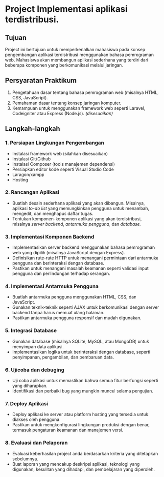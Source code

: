 # **Project Implementasi aplikasi terdistribusi.**

## **Tujuan**

Project ini bertujuan untuk memperkenalkan mahasiswa pada konsep pengembangan aplikasi terdistribusi menggunakan bahasa pemrograman web. Mahasiswa akan membangun aplikasi sederhana yang terdiri dari beberapa komponen yang berkomunikasi melalui jaringan.

## **Persyaratan Praktikum**

1. Pengetahuan dasar tentang bahasa pemrograman web (misalnya HTML, CSS, JavaScript).
2. Pemahaman dasar tentang konsep jaringan komputer.
3. Kemampuan untuk menggunakan framework web seperti Laravel, Codeigniter atau Express (Node.js). _(disesuaikan)_

## **Langkah-langkah**

### 1. **Persiapan Lingkungan Pengembangan**

- Instalasi framework web (silahkan disesuaikan)
- Instalasi Git/Github
- Instalasi Composer (tools manajemen dependensi)
- Persiapkan editor kode seperti Visual Studio Code
- Laragon/xampp
- Hosting

### 2. **Rancangan Aplikasi**

- Buatlah desain sederhana aplikasi yang akan dibangun. Misalnya, aplikasi _to-do list_ yang memungkinkan pengguna untuk menambah, mengedit, dan menghapus daftar tugas.
- Tentukan komponen-komponen aplikasi yang akan terdistribusi, misalnya _server backend_, _antarmuka pengguna_, dan _database._

### 3. **Implementasi Komponen Backend**

- Implementasikan server backend menggunakan bahasa pemrograman web yang dipilih (misalnya JavaScript dengan Express).
- Definisikan rute-rute HTTP untuk menangani permintaan dari antarmuka pengguna dan berinteraksi dengan database.
- Pastikan untuk menangani masalah keamanan seperti validasi input pengguna dan perlindungan terhadap serangan.

### 4. **Implementasi Antarmuka Pengguna**

- Buatlah antarmuka pengguna menggunakan HTML, CSS, dan JavaScript.
- Gunakan teknik-teknik seperti AJAX untuk berkomunikasi dengan server backend tanpa harus memuat ulang halaman.
- Pastikan antarmuka pengguna responsif dan mudah digunakan.

### 5. **Integrasi Database**

- Gunakan database (misalnya SQLite, MySQL, atau MongoDB) untuk menyimpan data aplikasi.
- Implementasikan logika untuk berinteraksi dengan database, seperti penyimpanan, pengambilan, dan pembaruan data.

### 6. **Ujicoba dan debuging**

- Uji coba aplikasi untuk memastikan bahwa semua fitur berfungsi seperti yang diharapkan.
- Identifikasi dan perbaiki bug yang mungkin muncul selama pengujian.

### 7. **Deploy Aplikasi**

- Deploy aplikasi ke server atau platform hosting yang tersedia untuk diakses oleh pengguna.
- Pastikan untuk mengkonfigurasi lingkungan produksi dengan benar, termasuk pengaturan keamanan dan manajemen versi.

### 8. **Evaluasi dan Pelaporan**

- Evaluasi keberhasilan project anda berdasarkan kriteria yang ditetapkan sebelumnya.
- Buat laporan yang mencakup deskripsi aplikasi, teknologi yang digunakan, kesulitan yang dihadapi, dan pembelajaran yang diperoleh.
